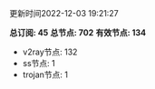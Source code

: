 更新时间2022-12-03 19:21:27

**总订阅: 45**
**总节点: 702**
**有效节点: 134**
- v2ray节点: 132
- ss节点: 1
- trojan节点: 1
